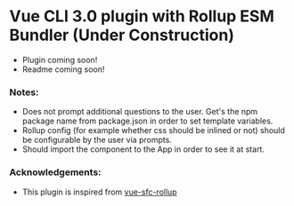 # Vue CLI 3.0 plugin with Rollup ESM Bundler (Under Construction)

- Plugin coming soon!
- Readme coming soon!

### Notes:

- Does not prompt additional questions to the user. Get's the npm package name from package.json in order to set template variables.
- Rollup config (for example whether css should be inlined or not) should be configurable by the user via prompts.
- Should import the component to the App in order to see it at start.

### Acknowledgements:

- This plugin is inspired from [vue-sfc-rollup](https://github.com/team-innovation/vue-sfc-rollup)
